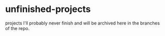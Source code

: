 # unfinished-projects
projects I'll probably never finish and will be archived here in the branches of the repo.